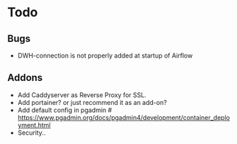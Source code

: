 # Todo
## Bugs
- DWH-connection is not properly added at startup of Airflow

## Addons
- Add Caddyserver as Reverse Proxy for SSL.
- Add portainer? or just recommend it as an add-on?
- Add default config in pgadmin # https://www.pgadmin.org/docs/pgadmin4/development/container_deployment.html
- Security..
